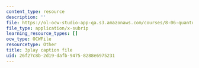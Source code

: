 ```yaml
---
content_type: resource
description: ''
file: https://ol-ocw-studio-app-qa.s3.amazonaws.com/courses/8-06-quantum-physics-iii-spring-2018/26f27c8b2d19dafb94758288e6975231_OZXEb8FxZQ.srt
file_type: application/x-subrip
learning_resource_types: []
ocw_type: OCWFile
resourcetype: Other
title: 3play caption file
uid: 26f27c8b-2d19-dafb-9475-8288e6975231
---
```

